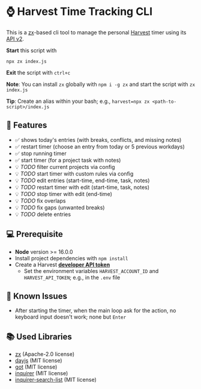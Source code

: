 # ⌚ Harvest Time Tracking CLI

This is a [zx](https://github.com/google/zx)-based cli tool to manage the
personal [Harvest](https://harvestapp.com) timer using
its [API v2](https://help.getharvest.com/api-v2/).

**Start** this script with
```
npx zx index.js
```

**Exit** the script with `ctrl+c`

**Note**: You can install `zx` globally with `npm i -g zx` and start the script with `zx index.js`

**Tip**: Create an alias within your bash; e.g., `harvest=npx zx <path-to-script>/index.js`

## 🎨 Features

- ✅ shows today's entries (with breaks, conflicts, and missing notes)
- ✅ restart timer (choose an entry from today or 5 previous workdays)
- ✅ stop running timer
- ✅ start timer (for a project task with notes)
- 💡 _TODO_ filter current projects via config
- 💡 _TODO_ start timer with custom rules via config
- 💡 _TODO_ edit entries (start-time, end-time, task, notes)
- 💡 _TODO_ restart timer with edit (start-time, task, notes)
- 💡 _TODO_ stop timer with edit (end-time)
- 💡 _TODO_ fix overlaps
- 💡 _TODO_ fix gaps (unwanted breaks)
- 💡 _TODO_ delete entries

## 💻 Prerequisite

- **Node** version >= 16.0.0
- Install project dependencies with `npm install`
- Create a Harvest [**developer API token**](https://help.getharvest.com/api-v2/authentication-api/authentication/authentication/) 
  - Set the environment variables `HARVEST_ACCOUNT_ID` and `HARVEST_API_TOKEN`;
    e.g., in the `.env` file

## 🐛 Known Issues

- After starting the timer, when the main loop ask for the action, no keyboard input doesn't work; none but `Enter`

## 📚 Used Libraries

* [zx](https://github.com/google/zx) (Apache-2.0 license)
* [dayjs](https://github.com/iamkun/dayjs/) (MIT license)
* [got](https://github.com/sindresorhus/got) (MIT license)
* [inquirer](https://github.com/SBoudrias/Inquirer.js) (MIT license)
* [inquirer-search-list](https://github.com/robin-rpr/inquirer-search-list) (MIT license)